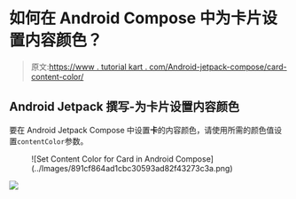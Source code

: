 # 如何在 Android Compose 中为卡片设置内容颜色？

> 原文:[https://www . tutorial kart . com/Android-jetpack-compose/card-content-color/](https://www.tutorialkart.com/android-jetpack-compose/card-content-color/)

## Android Jetpack 撰写-为卡片设置内容颜色

要在 Android Jetpack Compose 中设置**卡**的内容颜色，请使用所需的颜色值设置`contentColor`参数。

<figure class="aligncenter size-large is-resized">![Set Content Color for Card in Android Compose](../Images/891cf864ad1cbc30593ad82f43273c3a.png)</figure>

[![](../Images/925da31b32d6bc3827932f6c8afb11bb.png)](https://www.tutorialkart.com/)